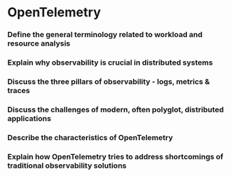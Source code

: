 # OpenTelemetry

### Define the general terminology related to workload and resource analysis

### Explain why observability is crucial in distributed systems

### Discuss the three pillars of observability - logs, metrics & traces

### Discuss the challenges of modern, often polyglot, distributed applications

### Describe the characteristics of OpenTelemetry

### Explain how OpenTelemetry tries to address shortcomings of traditional observability solutions